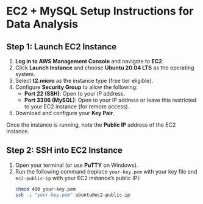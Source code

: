 # EC2 + MySQL Setup Instructions for Data Analysis

## Step 1: Launch EC2 Instance

1. **Log in to AWS Management Console** and navigate to **EC2**.
2. Click **Launch Instance** and choose **Ubuntu 20.04 LTS** as the operating system.
3. Select **t2.micro** as the instance type (free tier eligible).
4. Configure **Security Group** to allow the following:
   - **Port 22 (SSH)**: Open to your IP address.
   - **Port 3306 (MySQL)**: Open to your IP address or leave this restricted to your EC2 instance (for remote access).
5. Download and configure your **Key Pair**.

Once the instance is running, note the **Public IP** address of the EC2 instance.

## Step 2: SSH into EC2 Instance

1. Open your terminal (or use **PuTTY** on Windows).
2. Run the following command (replace `your-key.pem` with your key file and `ec2-public-ip` with your EC2 instance’s public IP):
   ```bash
   chmod 400 your-key.pem
   ssh -i "your-key.pem" ubuntu@ec2-public-ip

